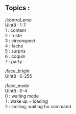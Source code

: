 ## Topics :
/control_emo </br>
   UInt8 : 1-7 </br>
	1 : content </br>
	2 : triste </br>
	3 : circonspect </br>
	4 : fache </br>
	5 : surpris </br>
	6 : coquin </br>
	7 : party </br>

/face_bright </br>
   UInt8 : 0-255 </br>

/face_mode </br>
   UInt8 : 0-4 </br>
  	0 : waiting mode </br>
	1 : wake up + loading </br>
	2 : smiling, waiting for command </br>
